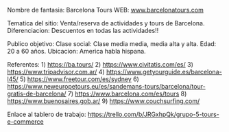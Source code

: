 Nombre de fantasia: Barcelona Tours
WEB: www.barcelonatours.com

Tematica del sitio: Venta/reserva de actividades y tours de Barcelona.
Diferenciacion: Descuentos en todas las actividades!!

Publico objetivo:
	Clase social: Clase media media, media alta y alta.
	Edad: 20 a 60 años.
	Ubicacion: America habla hispana.

Referentes:
	1) https://ba.tours/
	2) https://www.civitatis.com/es/
	3) https://www.tripadvisor.com.ar/
	4) https://www.getyourguide.es/barcelona-l45/
	5) https://www.freetour.com/es/sydney
	6) https://www.neweuropetours.eu/es/sandemans-tours/barcelona/tour-gratis-de-barcelona/
	7) https://www.barcelona.com/es/tours
	8) https://www.buenosaires.gob.ar/
	9) https://www.couchsurfing.com/

Enlace al tablero de trabajo: https://trello.com/b/JRGxhpQk/grupo-5-tours-e-commerce